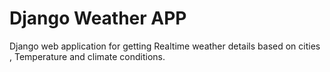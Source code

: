 # Django Weather APP
Django web application for getting Realtime weather details based on cities , Temperature and climate conditions.